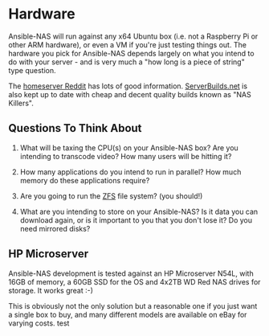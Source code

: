# Hardware

Ansible-NAS will run against any x64 Ubuntu box (i.e. not a Raspberry Pi or other ARM hardware), or even a VM if you're just testing things out. The hardware you pick for Ansible-NAS depends largely on what you intend to do with your server - and is very much a "how long is a piece of string" type question.

The [homeserver Reddit](https://www.reddit.com/r/HomeServer/) has lots of good information. [ServerBuilds.net](https://www.serverbuilds.net/) is also kept up to date with cheap and decent quality builds known as "NAS Killers".

## Questions To Think About

1. What will be taxing the CPU(s) on your Ansible-NAS box? Are you intending to transcode video? How many users will be hitting it?

2. How many applications do you intend to run in parallel? How much memory do these applications require?

3. Are you going to run the [ZFS](zfs/zfs_overview.md) file system? (you should!)

4. What are you intending to store on your Ansible-NAS? Is it data you can download again, or is it important to you that you don't lose it? Do you need mirrored disks?

## HP Microserver

Ansible-NAS development is tested against an HP Microserver N54L, with 16GB of memory, a 60GB SSD for the OS and 4x2TB WD Red NAS drives for storage. It works great :-)

This is obviously not the only solution but a reasonable one if you just want a single box to buy, and many different models are available on eBay for varying costs.
test
